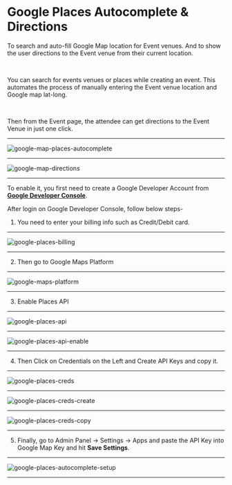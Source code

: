 # Google Places Autocomplete & Directions

To search and auto-fill Google Map location for Event venues. And to show the user directions to the Event venue from their current location.

<br>

You can search for events venues or places while creating an event. This automates the process of manually entering the Event venue location and Google map lat-long.

<br>

Then from the Event page, the attendee can get directions to the Event Venue in just one click.

---

![google-map-places-autocomplete](https://eventmie-pro-docs.classiebit.com//images/fullyloaded/google-map-places-autocomplete.png "google-map-places-autocomplete")

---

![google-map-directions](https://eventmie-pro-docs.classiebit.com//images/fullyloaded/google-map-directions.png "google-map-directions")

---

To enable it, you first need to create a Google Developer Account from **[Google Developer Console](https://console.cloud.google.com/)**. 


After login on Google Developer Console, follow below steps-

1. You need to enter your billing info such as Credit/Debit card.

---

![google-places-billing](https://eventmie-pro-docs.classiebit.com//images/fullyloaded/google-places-billing.png "google-places-billing")

---

2. Then go to Google Maps Platform

---

![google-maps-platform](https://eventmie-pro-docs.classiebit.com//images/fullyloaded/google-maps-platform.png "google-maps-platform")

---

3. Enable Places API

---

![google-places-api](https://eventmie-pro-docs.classiebit.com//images/fullyloaded/google-places-api.png "google-places-api")

---

![google-places-api-enable](https://eventmie-pro-docs.classiebit.com//images/fullyloaded/google-places-api-enable.png "google-places-api-enable")

---

4. Then Click on Credentials on the Left and Create API Keys and copy it.

---

![google-places-creds](https://eventmie-pro-docs.classiebit.com//images/fullyloaded/google-places-creds.png "google-places-creds")

---

![google-places-creds-create](https://eventmie-pro-docs.classiebit.com//images/fullyloaded/google-places-creds-create.png "google-places-creds-create")

---

![google-places-creds-copy](https://eventmie-pro-docs.classiebit.com//images/fullyloaded/google-places-creds-copy.png "google-places-creds-copy")

---

5. Finally, go to Admin Panel -> Settings -> Apps and paste the API Key into Google Map Key and hit **Save Settings**.

---

![google-places-autocomplete-setup](https://eventmie-pro-docs.classiebit.com//images/fullyloaded/google-places-autocomplete-setup.png "google-places-autocomplete-setup")

---